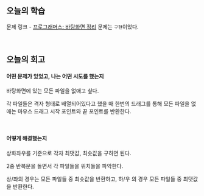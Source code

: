 ## 오늘의 학습
문제 링크 - [프로그래머스: 바탕화면 정리](https://school.programmers.co.kr/learn/courses/30/lessons/161990)
문제는 `구현`이었다.

<br />

## 오늘의 회고
#### 어떤 문제가 있었고, 나는 어떤 시도를 했는지
바탕화면에 있는 모든 파일을 없애고 싶다.

각 파일들은 격자 형태로 배열되어있다고 했을 때 한번의 드래그를 통해 모든 파일을 없애는 마우스 드래그 시작 포인트와 끝 포인트를 반환한다.

<br />

#### 어떻게 해결했는지
상화좌우를 기준으로 각자 최댓값, 최솟값을 구하면 된다.

2중 반복문을 돌면서 각 파일들을 위치들을 파악한다.

상/좌의 경우는 모든 파일들 중 최솟값을 반환하고, 하/우 의 경우 모든 파일들 중 최댓값을 반환한다.
